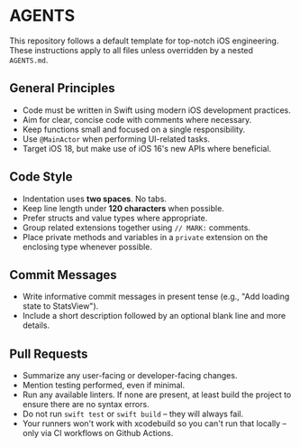 # AGENTS

This repository follows a default template for top-notch iOS engineering.
These instructions apply to all files unless overridden by a nested `AGENTS.md`.

## General Principles
- Code must be written in Swift using modern iOS development practices.
- Aim for clear, concise code with comments where necessary.
- Keep functions small and focused on a single responsibility.
- Use `@MainActor` when performing UI-related tasks.
- Target iOS 18, but make use of iOS 16's new APIs where beneficial.

## Code Style
- Indentation uses **two spaces**. No tabs.
- Keep line length under **120 characters** when possible.
- Prefer structs and value types where appropriate.
- Group related extensions together using `// MARK:` comments.
- Place private methods and variables in a `private` extension on the enclosing type whenever possible.

## Commit Messages
- Write informative commit messages in present tense (e.g., "Add loading state to StatsView").
- Include a short description followed by an optional blank line and more details.

## Pull Requests
- Summarize any user-facing or developer-facing changes.
- Mention testing performed, even if minimal.
- Run any available linters. If none are present, at least build the project to ensure there are no syntax errors.
- Do not run `swift test` or `swift build` – they will always fail.
- Your runners won't work with xcodebuild so you can't run that locally – only via CI workflows on Github Actions.
